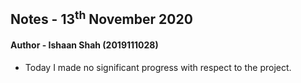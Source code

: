 ## Notes - 13<sup>th</sup> November 2020

#### Author - Ishaan Shah (2019111028)

- Today I made no significant progress with respect to the project.
